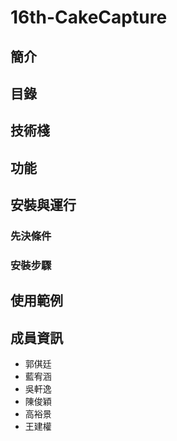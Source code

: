 # 16th-CakeCapture
## 簡介

## 目錄

## 技術棧

## 功能

## 安裝與運行

### 先決條件

### 安裝步驟

## 使用範例

## 成員資訊
- 郭倛廷
- 藍宥涵
- 吳軒逸
- 陳俊穎
- 高裕景
- 王建權



